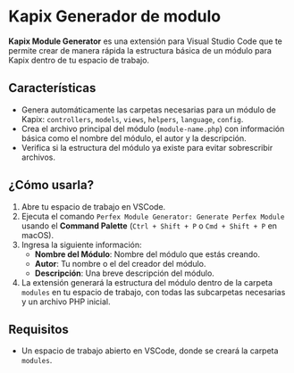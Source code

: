 # Kapix Generador de modulo

**Kapix Module Generator** es una extensión para Visual Studio Code que te permite crear de manera rápida la estructura básica de un módulo para Kapix dentro de tu espacio de trabajo.

## Características

- Genera automáticamente las carpetas necesarias para un módulo de Kapix: `controllers`, `models`, `views`, `helpers`, `language`, `config`.
- Crea el archivo principal del módulo (`module-name.php`) con información básica como el nombre del módulo, el autor y la descripción.
- Verifica si la estructura del módulo ya existe para evitar sobrescribir archivos.

## ¿Cómo usarla?

1. Abre tu espacio de trabajo en VSCode.
2. Ejecuta el comando `Perfex Module Generator: Generate Perfex Module` usando el **Command Palette** (`Ctrl + Shift + P` o `Cmd + Shift + P` en macOS).
3. Ingresa la siguiente información:
   - **Nombre del Módulo**: Nombre del módulo que estás creando.
   - **Autor**: Tu nombre o el del creador del módulo.
   - **Descripción**: Una breve descripción del módulo.
4. La extensión generará la estructura del módulo dentro de la carpeta `modules` en tu espacio de trabajo, con todas las subcarpetas necesarias y un archivo PHP inicial.

## Requisitos

- Un espacio de trabajo abierto en VSCode, donde se creará la carpeta `modules`.

